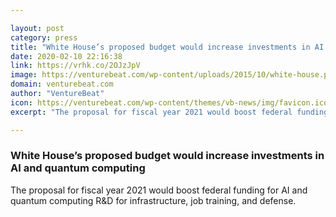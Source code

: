 ```yaml
---

layout: post
category: press
title: "White House’s proposed budget would increase investments in AI and quantum computing"
date: 2020-02-10 22:16:38
link: https://vrhk.co/2OJzJpV
image: https://venturebeat.com/wp-content/uploads/2015/10/white-house.png?w=1200&strip=all
domain: venturebeat.com
author: "VentureBeat"
icon: https://venturebeat.com/wp-content/themes/vb-news/img/favicon.ico
excerpt: "The proposal for fiscal year 2021 would boost federal funding for AI and quantum computing R&amp;D for infrastructure, job training, and defense."

---
```


### White House’s proposed budget would increase investments in AI and quantum computing

The proposal for fiscal year 2021 would boost federal funding for AI and quantum computing R&amp;D for infrastructure, job training, and defense.